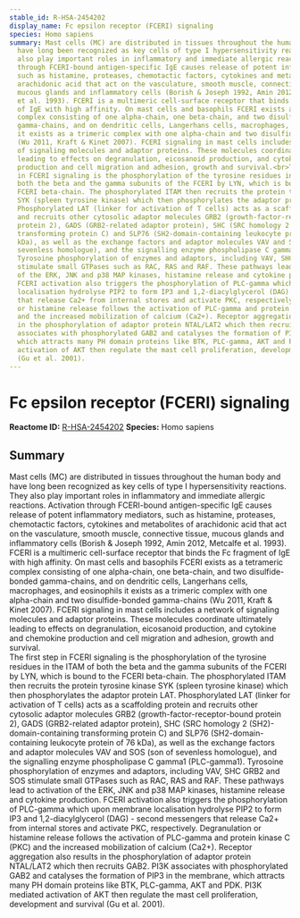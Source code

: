 ```yaml
---
stable_id: R-HSA-2454202
display_name: Fc epsilon receptor (FCERI) signaling
species: Homo sapiens
summary: Mast cells (MC) are distributed in tissues throughout the human body and
  have long been recognized as key cells of type I hypersensitivity reactions. They
  also play important roles in inflammatory and immediate allergic reactions. Activation
  through FCERI-bound antigen-specific IgE causes release of potent inflammatory mediators,
  such as histamine, proteases, chemotactic factors, cytokines and metabolites of
  arachidonic acid that act on the vasculature, smooth muscle, connective tissue,
  mucous glands and inflammatory cells (Borish & Joseph 1992, Amin 2012, Metcalfe
  et al. 1993). FCERI is a multimeric cell-surface receptor that binds the Fc fragment
  of IgE with high affinity. On mast cells and basophils FCERI exists as a tetrameric
  complex consisting of one alpha-chain, one beta-chain, and two disulfide-bonded
  gamma-chains, and on dendritic cells, Langerhans cells, macrophages, and eosinophils
  it exists as a trimeric complex with one alpha-chain and two disulfide-bonded gamma-chains
  (Wu 2011, Kraft & Kinet 2007). FCERI signaling in mast cells includes a network
  of signaling molecules and adaptor proteins. These molecules coordinate ultimately
  leading to effects on degranulation, eicosanoid production, and cytokine and chemokine
  production and cell migration and adhesion, growth and survival.<br>The first step
  in FCERI signaling is the phosphorylation of the tyrosine residues in the ITAM of
  both the beta and the gamma subunits of the FCERI by LYN, which is bound to the
  FCERI beta-chain. The phosphorylated ITAM then recruits the protein tyrosine kinase
  SYK (spleen tyrosine kinase) which then phosphorylates the adaptor protein LAT.
  Phosphorylated LAT (linker for activation of T cells) acts as a scaffolding protein
  and recruits other cytosolic adaptor molecules GRB2 (growth-factor-receptor-bound
  protein 2), GADS (GRB2-related adaptor protein), SHC (SRC homology 2 (SH2)-domain-containing
  transforming protein C) and SLP76 (SH2-domain-containing leukocyte protein of 76
  kDa), as well as the exchange factors and adaptor molecules VAV and SOS (son of
  sevenless homologue), and the signalling enzyme phospholipase C gamma1 (PLC-gamma1).
  Tyrosoine phosphorylation of enzymes and adaptors, including VAV, SHC GRB2 and SOS
  stimulate small GTPases such as RAC, RAS and RAF. These pathways lead to activation
  of the ERK, JNK and p38 MAP kinases, histamine release and cytokine production.
  FCERI activation also triggers the phosphorylation of PLC-gamma which upon membrane
  localisation hydrolyse PIP2 to form IP3 and 1,2-diacylglycerol (DAG) - second messengers
  that release Ca2+ from internal stores and activate PKC, respectively. Degranulation
  or histamine release follows the activation of PLC-gamma and protein kinase C (PKC)
  and the increased mobilization of calcium (Ca2+). Receptor aggregation also results
  in the phosphorylation of adaptor protein NTAL/LAT2 which then recruits GAB2. PI3K
  associates with phosphorylated GAB2 and catalyses the formation of PIP3 in the membrane,
  which attracts many PH domain proteins like BTK, PLC-gamma, AKT and PDK. PI3K mediated
  activation of AKT then regulate the mast cell proliferation, development and survival
  (Gu et al. 2001).
---
```


# Fc epsilon receptor (FCERI) signaling
**Reactome ID:** [R-HSA-2454202](https://reactome.org/content/detail/R-HSA-2454202)
**Species:** Homo sapiens

## Summary

Mast cells (MC) are distributed in tissues throughout the human body and have long been recognized as key cells of type I hypersensitivity reactions. They also play important roles in inflammatory and immediate allergic reactions. Activation through FCERI-bound antigen-specific IgE causes release of potent inflammatory mediators, such as histamine, proteases, chemotactic factors, cytokines and metabolites of arachidonic acid that act on the vasculature, smooth muscle, connective tissue, mucous glands and inflammatory cells (Borish & Joseph 1992, Amin 2012, Metcalfe et al. 1993). FCERI is a multimeric cell-surface receptor that binds the Fc fragment of IgE with high affinity. On mast cells and basophils FCERI exists as a tetrameric complex consisting of one alpha-chain, one beta-chain, and two disulfide-bonded gamma-chains, and on dendritic cells, Langerhans cells, macrophages, and eosinophils it exists as a trimeric complex with one alpha-chain and two disulfide-bonded gamma-chains (Wu 2011, Kraft & Kinet 2007). FCERI signaling in mast cells includes a network of signaling molecules and adaptor proteins. These molecules coordinate ultimately leading to effects on degranulation, eicosanoid production, and cytokine and chemokine production and cell migration and adhesion, growth and survival.<br>The first step in FCERI signaling is the phosphorylation of the tyrosine residues in the ITAM of both the beta and the gamma subunits of the FCERI by LYN, which is bound to the FCERI beta-chain. The phosphorylated ITAM then recruits the protein tyrosine kinase SYK (spleen tyrosine kinase) which then phosphorylates the adaptor protein LAT. Phosphorylated LAT (linker for activation of T cells) acts as a scaffolding protein and recruits other cytosolic adaptor molecules GRB2 (growth-factor-receptor-bound protein 2), GADS (GRB2-related adaptor protein), SHC (SRC homology 2 (SH2)-domain-containing transforming protein C) and SLP76 (SH2-domain-containing leukocyte protein of 76 kDa), as well as the exchange factors and adaptor molecules VAV and SOS (son of sevenless homologue), and the signalling enzyme phospholipase C gamma1 (PLC-gamma1). Tyrosoine phosphorylation of enzymes and adaptors, including VAV, SHC GRB2 and SOS stimulate small GTPases such as RAC, RAS and RAF. These pathways lead to activation of the ERK, JNK and p38 MAP kinases, histamine release and cytokine production. FCERI activation also triggers the phosphorylation of PLC-gamma which upon membrane localisation hydrolyse PIP2 to form IP3 and 1,2-diacylglycerol (DAG) - second messengers that release Ca2+ from internal stores and activate PKC, respectively. Degranulation or histamine release follows the activation of PLC-gamma and protein kinase C (PKC) and the increased mobilization of calcium (Ca2+). Receptor aggregation also results in the phosphorylation of adaptor protein NTAL/LAT2 which then recruits GAB2. PI3K associates with phosphorylated GAB2 and catalyses the formation of PIP3 in the membrane, which attracts many PH domain proteins like BTK, PLC-gamma, AKT and PDK. PI3K mediated activation of AKT then regulate the mast cell proliferation, development and survival (Gu et al. 2001).
